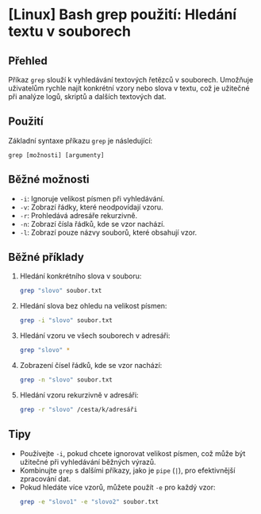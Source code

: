 # [Linux] Bash grep použití: Hledání textu v souborech

## Přehled
Příkaz `grep` slouží k vyhledávání textových řetězců v souborech. Umožňuje uživatelům rychle najít konkrétní vzory nebo slova v textu, což je užitečné při analýze logů, skriptů a dalších textových dat.

## Použití
Základní syntaxe příkazu `grep` je následující:

```
grep [možnosti] [argumenty]
```

## Běžné možnosti
- `-i`: Ignoruje velikost písmen při vyhledávání.
- `-v`: Zobrazí řádky, které neodpovídají vzoru.
- `-r`: Prohledává adresáře rekurzivně.
- `-n`: Zobrazí čísla řádků, kde se vzor nachází.
- `-l`: Zobrazí pouze názvy souborů, které obsahují vzor.

## Běžné příklady
1. Hledání konkrétního slova v souboru:
   ```bash
   grep "slovo" soubor.txt
   ```

2. Hledání slova bez ohledu na velikost písmen:
   ```bash
   grep -i "slovo" soubor.txt
   ```

3. Hledání vzoru ve všech souborech v adresáři:
   ```bash
   grep "slovo" *
   ```

4. Zobrazení čísel řádků, kde se vzor nachází:
   ```bash
   grep -n "slovo" soubor.txt
   ```

5. Hledání vzoru rekurzivně v adresáři:
   ```bash
   grep -r "slovo" /cesta/k/adresáři
   ```

## Tipy
- Používejte `-i`, pokud chcete ignorovat velikost písmen, což může být užitečné při vyhledávání běžných výrazů.
- Kombinujte `grep` s dalšími příkazy, jako je `pipe` (`|`), pro efektivnější zpracování dat.
- Pokud hledáte více vzorů, můžete použít `-e` pro každý vzor:
  ```bash
  grep -e "slovo1" -e "slovo2" soubor.txt
  ```